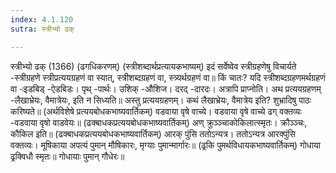 ```yaml
---
index: 4.1.120
sutra: स्त्रीभ्यो ढक्

---
```

 स्त्रीभ्यो ढक् (1366) (ढगधिकरणम्) (स्त्रीशब्दार्थप्रत्यायकभाष्यम्) इदं सर्वेष्वेव स्त्रीग्रहणेषु विचार्यते -स्त्रीग्रहणे स्त्रीप्रत्ययग्रहणं वा स्यात्, स्त्रीशब्दग्रहणं वा, स्त्र्यर्थग्रहणं वा॥ किं चातः? यदि स्त्रीशब्दग्रहणमर्थग्रहणं वा -ःइडबिड् -ऐडबिडः। पृथ् -पार्थः। उशिक् -औशिज। दरद् -दारदः। अत्रापि प्राप्नोति। अथ प्रत्ययग्रहणम् -लैखाभ्रेयः, वैमात्रेयः, इति न सिध्यति॥ अस्तु प्रत्ययग्रहणम्। कथं लैखाभ्रेयः, वैमात्रेय इति? शुभ्रादिषु पाठः करिष्यते॥ (अर्थविशेषे प्रत्ययबोधकभाष्यवार्तिकम्) वडवाया वृषे वाच्ये। वडवाया वृषे वाच्ये ढग् वक्तव्यः -वडवाया वृषो वाडवेयः॥ (ढक्बाधकप्रत्ययबोधकभाष्यवार्तिकम्) अण् क्रुञ्ञ्चाकोकिलात्स्मृतः। क्रौञ्ञ्चः, कौकिल इति॥ (ढक्बाधकप्रत्ययबोधकभाष्यवार्तिकम्) आरक् पुंसि ततोऽन्यत्र। ततोऽन्यत्र आरक्पुंसि वक्तव्यः। मूषिकाया अपत्यं पुमान् मौषिकारः, मृग्याः पुमान्मार्गारः॥ (ढ्रकि पुमर्थविधायकभाष्यवार्तिकम्) गोधाया ढ्रक्विधौ स्मृतः॥ गोधायाः पुमान् गौधेरः॥ 